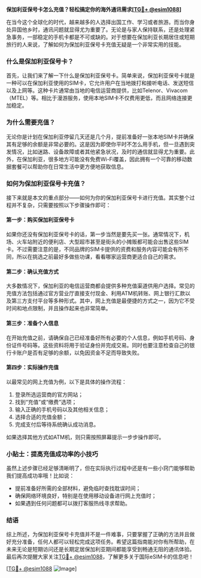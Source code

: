 **保加利亚保号卡怎么充值？轻松搞定你的海外通讯需求[[TG💪+ @esim1088](https://t.me/s/esim1088)]**

在当今这个全球化的时代，越来越多的人选择出国工作、学习或者旅游。而当你身处异国他乡时，通讯问题就显得尤为重要了。无论是与家人保持联系，还是处理紧急事务，一部稳定的手机卡都是不可或缺的。对于想要在保加利亚长期居住或短期旅行的人来说，了解如何为保加利亚保号卡充值无疑是一个非常实用的技能。

### 什么是保加利亚保号卡？

首先，让我们来了解一下什么是保加利亚保号卡。简单来说，保加利亚保号卡就是一种可以在保加利亚使用的SIM卡，它允许用户在当地拨打和接听电话、发送短信以及上网等。这种卡片通常由当地的电信运营商提供，比如Telenor、Vivacom（MTEL）等。相比于漫游服务，使用本地SIM卡不仅费用更低，而且网络连接更加稳定。

### 为什么需要充值？

无论你是计划在保加利亚停留几天还是几个月，提前准备好一张本地SIM卡并确保其有足够的余额是非常必要的。这是因为即使你平时不怎么用手机，但一旦遇到突发情况，比如迷路、设备故障或者其他紧急状况，及时的通信就显得尤为重要。此外，在保加利亚，很多地方可能没有免费Wi-Fi覆盖，因此拥有一个可靠的移动数据套餐可以帮助你在日常生活中更方便地获取信息。

### 如何为保加利亚保号卡充值？

接下来就是本文的重点部分——如何为你的保加利亚保号卡进行充值。其实整个过程并不复杂，只需要按照以下步骤操作即可：

#### 第一步：购买保加利亚保号卡

如果你还没有保加利亚保号卡的话，第一步当然是要先买一张。通常情况下，机场、火车站附近的便利店、大型超市甚至是街头的小摊贩都可能会出售这些SIM卡。不过需要注意的是，不同品牌的SIM卡提供的资费和服务内容可能会有所不同，所以在挑选之前最好多做些功课，看看哪家运营商更适合自己的需求。

#### 第二步：确认充值方式

大多数情况下，保加利亚的电信运营商都会提供多种充值渠道供用户选择。常见的充值方法包括通过官方营业厅直接支付现金、利用ATM机转账、网上银行汇款以及第三方支付平台等多种形式。其中，网上充值是最便捷的方式之一，因为它不受时间和地点限制，并且操作起来也非常简单。

#### 第三步：准备个人信息

在开始充值之前，请确保自己已经准备好所有必要的个人信息，例如手机号码、身份证件号码等。这些资料将用于验证身份并完成交易。同时也要注意检查自己的银行卡账户是否有足够的余额，以免因资金不足而导致失败。

#### 第四步：实际操作充值

以最常见的网上充值为例，以下是具体的操作流程：
1. 登录所选运营商的官方网站；
2. 找到“充值”或“缴费”选项；
3. 输入正确的手机号码以及其他相关信息；
4. 选择合适的充值金额；
5. 完成支付后等待系统确认成功消息。

如果选择其他方式如ATM机，则只需按照屏幕提示一步步操作即可。

### 小贴士：提高充值成功率的小技巧

虽然上述步骤已经足够清晰明了，但在实际执行过程中还是有一些小窍门能够帮助我们提高成功率哦！比如说：
- 提前准备好所需的全部材料，避免临时查找耽误时间；
- 确保网络环境良好，特别是在使用移动设备进行网上充值时；
- 如果遇到任何问题都可以拨打客服热线寻求帮助。

### 结语

综上所述，为保加利亚保号卡充值并不是一件难事，只要掌握了正确的方法并且做好充分准备，任何人都可以轻松完成这项任务。希望这篇指南能对你有所帮助，在未来无论是短期访问还是长期定居保加利亚期间都能享受到畅通无阻的通讯体验。最后再次提醒大家关注[TG💪+ @esim1088](https://t.me/s/esim1088)，了解更多关于国际eSIM卡的信息吧！

[[TG💪+ @esim1088](https://t.me/s/esim1088) ![Image](https://i.postimg.cc/4NQfJmqS/Snipaste-2025-05-13-00-14-12.png)]